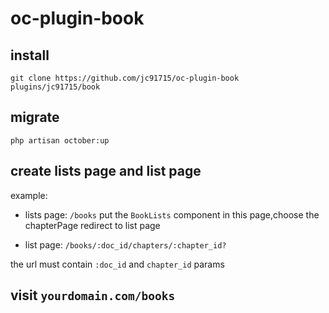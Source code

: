 # oc-plugin-book


## install

```
git clone https://github.com/jc91715/oc-plugin-book plugins/jc91715/book
```

## migrate

```
php artisan october:up
```

## create lists page and list page


example:

 *  lists page: `/books` put the `BookLists` component in this page,choose the chapterPage redirect to list page


* list page: `/books/:doc_id/chapters/:chapter_id?`

the url must contain `:doc_id` and `chapter_id` params

## visit `yourdomain.com/books`






